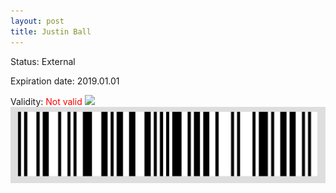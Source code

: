 ```yaml
---
layout: post
title: Justin Ball
---
```


Status: External

Expiration date: 2019.01.01

Validity: <font color="red"> Not valid</font> 
![](/members/img/Justin_Ball.png)
![](/members/img/bar.png)
